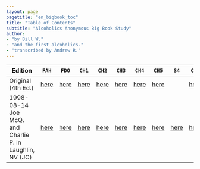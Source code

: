 ```yaml
---
layout: page
pagetitle: "en_bigbook_toc"
title: "Table of Contents"
subtitle: "Alcoholics Anonymous Big Book Study"
author:
- "by Bill W."
- "and the first alcoholics."
- "transcribed by Andrew R."
---
```


<style>
</style>

<script>
jQuery(function(){
const tooltipTriggerList = document.querySelectorAll('[data-bs-toggle="tooltip"]')
const tooltipList = [...tooltipTriggerList].map(t => new bootstrap.Tooltip(t))
});
</script>

<table class="table table-bordered table-striped">
<colgroup>
<col/>
<col style="width: 5%"/>
<col style="width: 5%"/>
<col style="width: 5%"/>
<col style="width: 5%"/>
<col style="width: 5%"/>
<col style="width: 5%"/>
<col style="width: 5%"/>
<col style="width: 5%"/>
<col style="width: 5%"/>
<col style="width: 5%"/>
<col style="width: 5%"/>
</colgroup>
<thead>
<tr class="header">
<th>Edition</th>
<th><code href="#" data-bs-toggle="tooltip" data-bs-title="A.A. History, Forward to the Second Edition, Forward to the Third Edition, Forward to the Fourth Edition">FAH</code></th>
<th><code href="#" data-bs-toggle="tooltip" data-bs-title="Doctor's Opinion, Appendix II Spiritual Experience">FDO</code></th>
<th><code href="#" data-bs-toggle="tooltip" data-bs-title="Chapter 1 Bill's Story">CH1</code></th>
<th><code href="#" data-bs-toggle="tooltip" data-bs-title="Chapter 2 There is a Solution">CH2</code></th>
<th><code href="#" data-bs-toggle="tooltip" data-bs-title="Chapter 3 More About Alcoholism">CH3</code></th>
<th><code href="#" data-bs-toggle="tooltip" data-bs-title="Chapter 4 We Agnostics">CH4</code></th>
<th><code href="#" data-bs-toggle="tooltip" data-bs-title="Chapter 5 How it Works Step 1-3">CH5</code></th>
<th><code href="#" data-bs-toggle="tooltip" data-bs-title="Chapter 5 How it Works Step 4">S4</code></th>
<th><code href="#" data-bs-toggle="tooltip" data-bs-title="Chapter 6 Into Action Step 5-9">CH6</code></th>
<th><code href="#" data-bs-toggle="tooltip" data-bs-title="Chapter 6 Into Action Step 10-12">S1X</code></th>
<th><code href="#" data-bs-toggle="tooltip" data-bs-title="Chapter 7">CH7</code></th>
</tr>
</thead>
<tbody>
<tr>
<td>Original (4th Ed.)</td>
<td><a href="en_bigbook_forewordaahistory.html">here</a></td>
<td><a href="en_bigbook_foreworddoctorsopinion.html">here</a></td>
<td><a href="en_bigbook_chapt1.html">here</a></td>
<td><a href="en_bigbook_chapt2.html">here</a></td>
<td><a href="en_bigbook_chapt3.html">here</a></td>
<td><a href="en_bigbook_chapt4.html">here</a></td>
<td><a href="en_bigbook_chapt5.html">here</a></td>
<td></td>
<td><a href="en_bigbook_chapt6.html">here</a></td>
<td></td>
<td><a href="en_bigbook_chapt7.html">here</a></td>
</tr>
<tr>
<td>1998-08-14 Joe McQ. and Charlie P. in Laughlin, NV (JC)</td>
<td><a href="/recovery/big-book-1998-jc/en_bigbook_forewordaahistory_jc.html">here</a></td>
<td><a href="/recovery/big-book-1998-jc/en_bigbook_foreworddoctorsopinion_jc.html">here</a></td>
<td><a href="/recovery/big-book-1998-jc/en_bigbook_chapt1_jc.html">here</a></td>
<td><a href="/recovery/big-book-1998-jc/en_bigbook_chapt2_jc.html">here</a></td>
<td><a href="/recovery/big-book-1998-jc/en_bigbook_chapt3_jc.html">here</a></td>
<td><a href="/recovery/big-book-1998-jc/en_bigbook_chapt4_jc.html">here</a></td>
<td><a href="/recovery/big-book-1998-jc/en_bigbook_chapt5_jc.html">here</a></td>
<td><a href="/recovery/big-book-1998-jc/en_bigbook_step4_jc.html">here</a></td>
<td><a href="/recovery/big-book-1998-jc/en_bigbook_chapt6_jc.html">here</a></td>
<td><a href="/recovery/big-book-1998-jc/en_bigbook_step1x_jc.html">here</a></td>
<td></td>
</tr>
</tbody>
</table>
